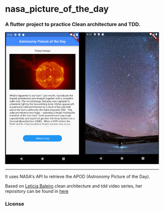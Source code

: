 # nasa_picture_of_the_day

### A flutter project to practice Clean architecture and TDD. 

<img src=".github/app_preview.png">

<hr>

It uses NASA's API to retrieve the APOD (Astronomy Picture of the Day).

Based on [Leticia Baleiro](https://github.com/LeBaleiro/) clean architecture and tdd video series, her repository can be found in [here](https://github.com/LeBaleiro/nasa_clean_arch_null_safety)

### License




